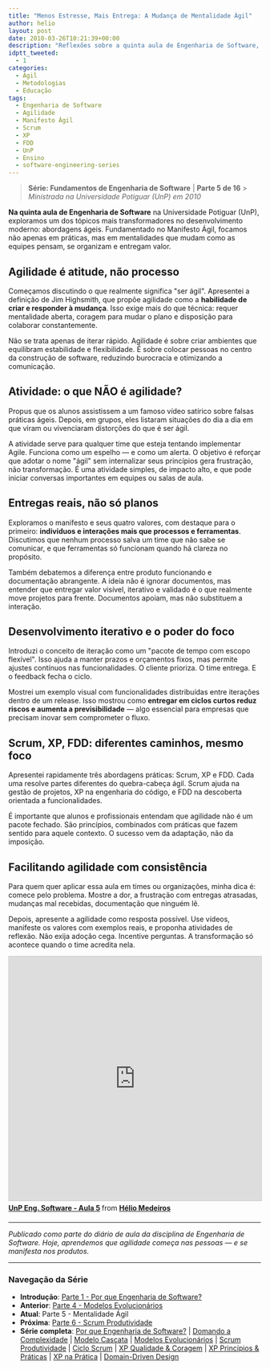 ```yaml
---
title: "Menos Estresse, Mais Entrega: A Mudança de Mentalidade Ágil"
author: helio
layout: post
date: 2010-03-26T10:21:39+00:00
description: "Reflexões sobre a quinta aula de Engenharia de Software, introduzindo metodologias ágeis, o Manifesto Ágil e transformação de mentalidade no desenvolvimento."
idptt_tweeted:
  - 1
categories:
  - Ágil
  - Metodologias
  - Educação
tags:
  - Engenharia de Software
  - Agilidade
  - Manifesto Ágil
  - Scrum
  - XP
  - FDD
  - UnP
  - Ensino
  - software-engineering-series
---
```


> **Série: Fundamentos de Engenharia de Software** | **Parte 5 de 16** > _Ministrada na Universidade Potiguar (UnP) em 2010_

**Na quinta aula de Engenharia de Software** na Universidade Potiguar (UnP), exploramos um dos tópicos mais transformadores no desenvolvimento moderno: abordagens ágeis. Fundamentado no Manifesto Ágil, focamos não apenas em práticas, mas em mentalidades que mudam como as equipes pensam, se organizam e entregam valor.

## Agilidade é atitude, não processo

Começamos discutindo o que realmente significa "ser ágil". Apresentei a definição de Jim Highsmith, que propõe agilidade como a **habilidade de criar e responder à mudança**. Isso exige mais do que técnica: requer mentalidade aberta, coragem para mudar o plano e disposição para colaborar constantemente.

Não se trata apenas de iterar rápido. Agilidade é sobre criar ambientes que equilibram estabilidade e flexibilidade. É sobre colocar pessoas no centro da construção de software, reduzindo burocracia e otimizando a comunicação.

## Atividade: o que NÃO é agilidade?

Propus que os alunos assistissem a um famoso vídeo satírico sobre falsas práticas ágeis. Depois, em grupos, eles listaram situações do dia a dia em que viram ou vivenciaram distorções do que é ser ágil.

A atividade serve para qualquer time que esteja tentando implementar Agile. Funciona como um espelho — e como um alerta. O objetivo é reforçar que adotar o nome "ágil" sem internalizar seus princípios gera frustração, não transformação. É uma atividade simples, de impacto alto, e que pode iniciar conversas importantes em equipes ou salas de aula.

## Entregas reais, não só planos

Exploramos o manifesto e seus quatro valores, com destaque para o primeiro: **indivíduos e interações mais que processos e ferramentas**. Discutimos que nenhum processo salva um time que não sabe se comunicar, e que ferramentas só funcionam quando há clareza no propósito.

Também debatemos a diferença entre produto funcionando e documentação abrangente. A ideia não é ignorar documentos, mas entender que entregar valor visível, iterativo e validado é o que realmente move projetos para frente. Documentos apoiam, mas não substituem a interação.

## Desenvolvimento iterativo e o poder do foco

Introduzi o conceito de iteração como um "pacote de tempo com escopo flexível". Isso ajuda a manter prazos e orçamentos fixos, mas permite ajustes contínuos nas funcionalidades. O cliente prioriza. O time entrega. E o feedback fecha o ciclo.

Mostrei um exemplo visual com funcionalidades distribuídas entre iterações dentro de um release. Isso mostrou como **entregar em ciclos curtos reduz riscos e aumenta a previsibilidade** — algo essencial para empresas que precisam inovar sem comprometer o fluxo.

## Scrum, XP, FDD: diferentes caminhos, mesmo foco

Apresentei rapidamente três abordagens práticas: Scrum, XP e FDD. Cada uma resolve partes diferentes do quebra-cabeça ágil. Scrum ajuda na gestão de projetos, XP na engenharia do código, e FDD na descoberta orientada a funcionalidades.

É importante que alunos e profissionais entendam que agilidade não é um pacote fechado. São princípios, combinados com práticas que fazem sentido para aquele contexto. O sucesso vem da adaptação, não da imposição.

## Facilitando agilidade com consistência

Para quem quer aplicar essa aula em times ou organizações, minha dica é: comece pelo problema. Mostre a dor, a frustração com entregas atrasadas, mudanças mal recebidas, documentação que ninguém lê.

Depois, apresente a agilidade como resposta possível. Use vídeos, manifeste os valores com exemplos reais, e proponha atividades de reflexão. Não exija adoção cega. Incentive perguntas. A transformação só acontece quando o time acredita nela.

<div style="margin-bottom: 20px;">
<iframe src="https://www.slideshare.net/slideshow/embed_code/key/NiANBiWWvUJNNd?startSlide=1" width="597" height="486" frameborder="0" marginwidth="0" marginheight="0" scrolling="no" style="border:1px solid #CCC; border-width:1px; margin-bottom:5px;max-width: 100%;" allowfullscreen></iframe> <div style="margin-bottom:5px"><strong> <a href="https://pt.slideshare.net/slideshow/unp-eng-software-aula-5/3392936" title="UnP Eng. Software - Aula 5" target="_blank">UnP Eng. Software - Aula 5</a> </strong> from <strong> <a href="https://www.slideshare.net/heliomedeiros" target="_blank">Hélio Medeiros</a> </strong></div>
</div>

---

_Publicado como parte do diário de aula da disciplina de Engenharia de Software. Hoje, aprendemos que agilidade começa nas pessoas — e se manifesta nos produtos._

---

### **Navegação da Série**

- **Introdução**: [Parte 1 - Por que Engenharia de Software?](../2010-02-24-software-engineering-purpose/)
- **Anterior**: [Parte 4 - Modelos Evolucionários](../2010-03-18-evolutionary-models/)
- **Atual**: Parte 5 - Mentalidade Ágil
- **Próxima**: [Parte 6 - Scrum Produtividade](../2010-04-03-scrum-productivity/)
- **Série completa**: [Por que Engenharia de Software?](../2010-02-24-software-engineering-purpose/) | [Domando a Complexidade](../2010-03-02-complexity-process/) | [Modelo Cascata](../2010-03-10-waterfall-model/) | [Modelos Evolucionários](../2010-03-18-evolutionary-models/) | [Scrum Produtividade](../2010-04-03-scrum-productivity/) | [Ciclo Scrum](../2010-04-11-scrum-cycle/) | [XP Qualidade & Coragem](../2010-04-19-xp-quality-courage/) | [XP Princípios & Práticas](../2010-05-01-xp-principles-practices/) | [XP na Prática](../2010-05-08-applying-xp-strategies/) | [Domain-Driven Design](../2010-05-15-domain-driven-design/)
